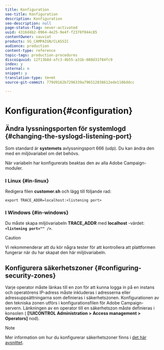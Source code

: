 ```yaml
---
title: Konfiguration
seo-title: Konfiguration
description: Konfiguration
seo-description: null
page-status-flag: never-activated
uuid: 4316d4b2-0964-4e25-9e4f-f2378f044c85
contentOwner: sauviat
products: SG_CAMPAIGN/CLASSIC
audience: production
content-type: reference
topic-tags: production-procedures
discoiquuid: 12f13b8d-afc3-4b55-a31b-080d31f84fc9
index: y
internal: n
snippet: y
translation-type: tm+mt
source-git-commit: 779d9162b7296339a796512838612ede1186ddcc

---
```



# Konfiguration{#configuration}

## Ändra lyssningsporten för systemlogd {#changing-the-syslogd-listening-port}

Som standard är **systemets** avlyssningsport 666 (udp). Du kan ändra den med en miljövariabel om det behövs.

När variabeln har konfigurerats beaktas den av alla Adobe Campaign-moduler.

### I Linux {#in-linux}

Redigera filen **customer.sh** och lägg till följande rad:

```
export TRACE_ADDR=localhost:<listening port>
```

### I Windows {#in-windows}

Du måste skapa miljövariabeln **TRACE_ADDR** med **localhost** -värdet: **`<listening port="" />`**.

>[!CAUTION]
>
>Vi rekommenderar att du kör några tester för att kontrollera att plattformen fungerar när du har skapat den här miljövariabeln.

## Konfigurera säkerhetszoner {#configuring-security-zones}

Varje operator måste länkas till en zon för att kunna logga in på en instans och operatörens IP-adress måste inkluderas i adresserna eller adressuppsättningarna som definieras i säkerhetszonen. Konfigurationen av den tekniska zonen utförs i konfigurationsfilen för Adobe Campaign-servern. Länkningen av en operator till en säkerhetszon måste definieras i konsolen ( **[!UICONTROL Administration > Access management > Operators]** nod).

>[!NOTE]
>
>Mer information om hur du konfigurerar säkerhetszoner finns i [det här avsnittet](../../installation/using/configuring-campaign-server.md#defining-security-zones).

